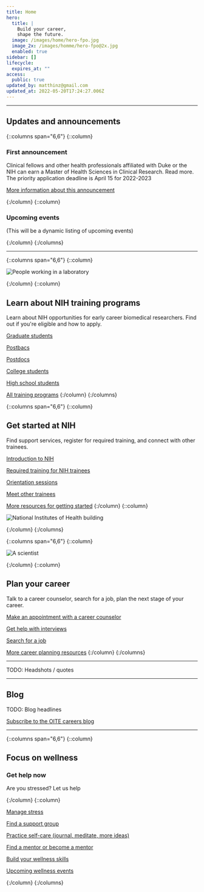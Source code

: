 ```yaml
---
title: Home
hero:
  title: |
    Build your career,
    shape the future.
  image: /images/home/hero-fpo.jpg
  image_2x: /images/homme/hero-fpo@2x.jpg
  enabled: true
sidebar: []
lifecycle:
  expires_at: ""
access:
  public: true
updated_by: matthinz@gmail.com
updated_at: 2022-05-20T17:24:27.006Z
---
```

- - -

## Updates and announcements

{::columns span="6,6"}
{::column}


### First announcement

Clinical fellows and other health professionals affiliated with Duke or the NIH can earn a Master of Health Sciences in Clinical Research. Read more. The priority application deadline is April 15 for 2022-2023

[More information about this announcement](#test)



{:/column}
{::column}



### Upcoming events

(This will be a dynamic listing of upcoming events)



{:/column}
{:/columns}

- - -

{::columns span="6,6"}
{::column}



![People working in a laboratory](/images/home/lab01.jpg)




{:/column}
{::column}
## Learn about NIH training programs

Learn about NIH opportunities for early career biomedical researchers. Find out if you're eligible and how to apply.

[Graduate students](#TODO)

[Postbacs](#TODO)

[Postdocs](#TODO)

[College students](#TODO)

[High school students](#TODO)

[All training programs](#TODO)
{:/column}
{:/columns}

{::columns span="6,6"}
{::column}
## Get started at NIH

Find support services, register for required training, and connect with other trainees.

[Introduction to NIH](#TODO)

[Required training for NIH trainees](#TODO)

[Orientation sessions](#TODO)

[Meet other trainees](#TODO)

[More resources for getting started](#TODO)
{:/column}
{::column}



![National Institutes of Health building](/images/home/nih01.jpg)



{:/column}
{:/columns}

{::columns span="6,6"}
{::column}



![A scientist](/images/home/scientist01.jpg)



{:/column}
{::column}
## Plan your career

Talk to a career counselor, search for a job, plan the next stage of your career.

[Make an appointment with a career counselor](#TODO)

[Get help with interviews](#TODO)

[Search for a job](#TODO)

[More career planning resources](#TODO)
{:/column}
{:/columns}

- - -

TODO: Headshots / quotes

- - -

## Blog

TODO: Blog headlines

[Subscribe to the OITE careers blog](#TODO)

- - -

{::columns span="6,6"}
{::column}

## Focus on wellness

### Get help now

Are you stressed?
Let us help

{:/column}
{::column}

[Manage stress](#TODO)

[Find a support group](#TODO)

[Practice self-care (journal, meditate, more ideas)](#TODO)

[Find a mentor or become a mentor](#TODO)

[Build your wellness skills](#TODO)

[Upcoming wellness events](#TODO)

{:/column}
{:/columns}